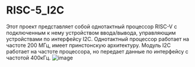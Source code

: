 # RISC-5_I2C
Этот проект представляет собой однотактный процессор RISC-V с подключенным к нему устройством ввода/вывода, управляющим устройствами по интерфейсу I2C.
Однотактный процессор работает на частоте 200 МГц, имеет принстонскую архитектуру. Модуль I2C работает на частоте процессора, но передает данные по интерфейсу с частотой 400кГц.
![image](https://user-images.githubusercontent.com/81609870/154053535-ba1db508-5f6c-4379-bf3f-49248db3b93b.png)
